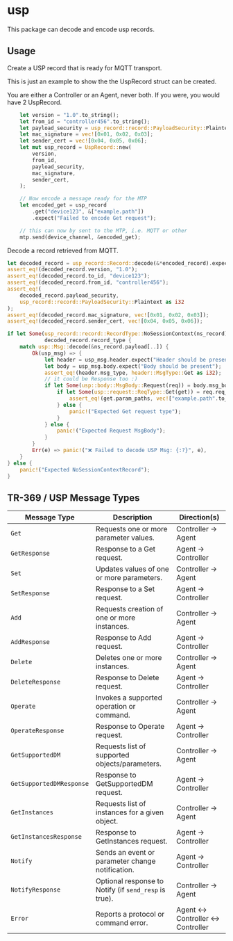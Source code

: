 # usp

This package can decode and encode usp records.

## Usage

Create a USP record that is ready for MQTT transport.

This is just an example to show the the UspRecord struct can be created.

You are either a Controller or an Agent, never both. If you were, you would have 2 UspRecord.

```rust        
    let version = "1.0".to_string();
    let from_id = "controller456".to_string();
    let payload_security = usp_record::record::PayloadSecurity::Plaintext as i32;
    let mac_signature = vec![0x01, 0x02, 0x03];
    let sender_cert = vec![0x04, 0x05, 0x06];
    let mut usp_record = UspRecord::new(
        version,
        from_id,
        payload_security,
        mac_signature,
        sender_cert,
    );

    // Now encode a message ready for the MTP
    let encoded_get = usp_record
        .get("device123", &["example.path"])
        .expect("Failed to encode Get request");

    // this can now by sent to the MTP, i.e. MQTT or other
    mtp.send(device_channel, &encoded_get);

```

Decode a record retrieved from MQTT.

```rust
let decoded_record = usp_record::Record::decode(&*encoded_record).expect("Decoding failed");
assert_eq!(decoded_record.version, "1.0");
assert_eq!(decoded_record.to_id, "device123");
assert_eq!(decoded_record.from_id, "controller456");
assert_eq!(
    decoded_record.payload_security,
    usp_record::record::PayloadSecurity::Plaintext as i32
);
assert_eq!(decoded_record.mac_signature, vec![0x01, 0x02, 0x03]);
assert_eq!(decoded_record.sender_cert, vec![0x04, 0x05, 0x06]);

if let Some(usp_record::record::RecordType::NoSessionContext(ns_record)) =
            decoded_record.record_type {
    match usp::Msg::decode(&ns_record.payload[..]) {
        Ok(usp_msg) => {
            let header = usp_msg.header.expect("Header should be present");
            let body = usp_msg.body.expect("Body should be present");
            assert_eq!(header.msg_type, header::MsgType::Get as i32);
            // it could be Response too :)
            if let Some(usp::body::MsgBody::Request(req)) = body.msg_body {
                if let Some(usp::request::ReqType::Get(get)) = req.req_type {
                    assert_eq!(get.param_paths, vec!["example.path".to_string()]);
                } else {
                    panic!("Expected Get request type");
                }
            } else {
                panic!("Expected Request MsgBody");
            }
        }
        Err(e) => panic!("❌ Failed to decode USP Msg: {:?}", e),
    }
} else {
    panic!("Expected NoSessionContextRecord");
}
```


## TR-369 / USP Message Types

| Message Type              | Description                                           | Direction(s)                          |
|--------------------------|-------------------------------------------------------|----------------------------------------|
| `Get`                    | Requests one or more parameter values.               | Controller → Agent                     |
| `GetResponse`            | Response to a Get request.                           | Agent → Controller                     |
| `Set`                    | Updates values of one or more parameters.            | Controller → Agent                     |
| `SetResponse`            | Response to a Set request.                           | Agent → Controller                     |
| `Add`                    | Requests creation of one or more instances.          | Controller → Agent                     |
| `AddResponse`            | Response to Add request.                             | Agent → Controller                     |
| `Delete`                 | Deletes one or more instances.                       | Controller → Agent                     |
| `DeleteResponse`         | Response to Delete request.                          | Agent → Controller                     |
| `Operate`                | Invokes a supported operation or command.            | Controller → Agent                     |
| `OperateResponse`        | Response to Operate request.                         | Agent → Controller                     |
| `GetSupportedDM`         | Requests list of supported objects/parameters.       | Controller → Agent                     |
| `GetSupportedDMResponse` | Response to GetSupportedDM request.                  | Agent → Controller                     |
| `GetInstances`           | Requests list of instances for a given object.       | Controller → Agent                     |
| `GetInstancesResponse`   | Response to GetInstances request.                    | Agent → Controller                     |
| `Notify`                 | Sends an event or parameter change notification.     | Agent → Controller                     |
| `NotifyResponse`         | Optional response to Notify (if `send_resp` is true).| Controller → Agent                     |
| `Error`                  | Reports a protocol or command error.                 | Agent ↔ Controller ↔ Controller        |

